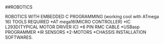 ##ROBOTICS

ROBOTICS  WITH EMBEDDED C PROGRAMMING (working cool with ATmega 16)
TOOLS REQUIRED 
*AT mega16(MICRO CONTROLLER)
*IC L293D(TYPICAL MOTOR DRIVER IC)
*6 PIN RMC CABLE
*USBasp PROGRAMMER
*IR SENSORS
*2-MOTORS
*CHASSIS
INSTALLATION SOFTWARES.
